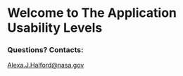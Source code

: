 # Welcome to The Application Usability Levels



### Questions? Contacts: 

Alexa.J.Halford@nasa.gov
